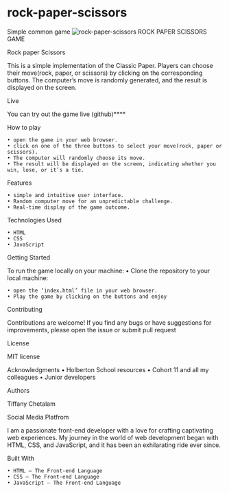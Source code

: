 # rock-paper-scissors
Simple common game
![rock-paper-scissors](https://media.giphy.com/media/v1.Y2lkPTc5MGI3NjExMTdsMzlnZXg3cHQ2amx0ZGgxZTN3Z2RoMmc0ZHNud3U2dWk0dTRwbyZlcD12MV9pbnRlcm5hbF9naWZfYnlfaWQmY3Q9Zw/Yicz7J9l4NXCGToAMc/giphy.gif) 
ROCK PAPER SCISSORS GAME

Rock paper Scissors

This is a simple implementation of the Classic Paper. Players can choose their move(rock, paper, or scissors) by clicking on the corresponding buttons. The computer’s move is randomly generated, and the result is displayed on the screen.

Live

You can try out the game live (github)****

How to play

    • open the game in your web browser.
    • click on one of the three buttons to select your move(rock, paper or scissors).
    • The computer will randomly choose its move.
    • The result will be displayed on the screen, indicating whether you win, lose, or it’s a tie.

  Features

    • simple and intuitive user interface.
    • Random computer move for an unpredictable challenge.
    • Real-time display of the game outcome.

Technologies Used
		
    • HTML
    • CSS
    • JavaScript
   
  Getting Started

  To run the game locally on your machine:
    • Clone the repository to your local machine:

    • open the ‘index.html’ file in your web browser.
    • Play the game by clicking on the buttons and enjoy

Contributing

Contributions are welcome! If you find any bugs or have suggestions for improvements, please open the issue or submit pull request 

License

MIT license

Acknowledgments
    • Holberton School resources
    • Cohort 11  and all my colleagues
    • Junior developers 

Authors

Tiffany Chetalam

Social Media Platfrom


I am a passionate front-end developer with a love for crafting captivating web experiences. My journey in the world of web development began with HTML, CSS, and JavaScript, and it has been an exhilarating ride ever since.



Built With

    • HTML – The Front-end Language
    • CSS – The Front-end Language
    • JavaScript – The Front-end Language
